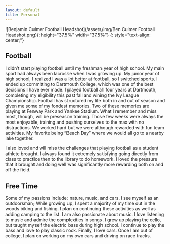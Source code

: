 ```yaml
---
layout: default
title: Personal
---
```


![Benjamin Culmer Football Headshot](/assets/img/Ben Culmer Football Headshot.png){:  height="37.5%" width="37.5%"}
{: style="text-align: center;"}

## Football
I didn’t start playing football until my freshman year of high school. My main sport had always been lacrosse when I was growing up. My junior year of high school, I realized I was a lot better at football, so I switched sports. I ended up committing to Dartmouth College, which was one of the best decisions I have ever made. I played football all four years at Dartmouth, completing my eligibility this past fall and wining the Ivy League Championship. Football has structured my life both in and out of season and given me some of my fondest memories. Two of these memories are playing at Fenway Park and Yankee Stadium. What I remember and miss most, though, will be preseason training. Those few weeks were always the most enjoyable, training and pushing ourselves to the max with no distractions. We worked hard but we were although rewarded with fun team activities. My favorite being “Beach Day” where we would all go to a nearby lake together. 

I also loved and will miss the challenges that playing football as a student athlete brought. I always found it extremely satisfying going directly from class to practice then to the library to do homework. I loved the pressure that it brought and doing well was significantly more rewarding both on and off the field. 

## Free Time
Some of my passions include: nature, music, and cars. I see myself as an outdoorsman; While growing up, I spent a majority of my time out in the woods biking and fishing. I plan on continuing these activities as well as adding camping to the list. I am also passionate about music. I love listening to music and admire the complexities in songs. I grew up playing the cello, but taught myself the electric bass during high school. I continue to play the bass and love to play classic rock. Finally, I love cars. Once I am out of college, I plan on working on my own cars and driving on race tracks. 
